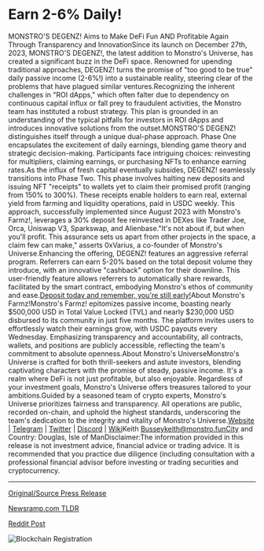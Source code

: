# Earn 2-6% Daily!

MONSTRO'S DEGENZ! Aims to Make DeFi Fun AND Profitable Again Through Transparency and InnovationSince its launch on December 27th, 2023, MONSTRO'S DEGENZ!, the latest addition to Monstro's Universe, has created a significant buzz in the DeFi space. Renowned for upending traditional approaches, DEGENZ! turns the promise of "too good to be true" daily passive income (2-6%!) into a sustainable reality, steering clear of the problems that have plagued similar ventures.Recognizing the inherent challenges in "ROI dApps," which often falter due to dependency on continuous capital influx or fall prey to fraudulent activities, the Monstro team has instituted a robust strategy. This plan is grounded in an understanding of the typical pitfalls for investors in ROI dApps and introduces innovative solutions from the outset.MONSTRO'S DEGENZ! distinguishes itself through a unique dual-phase approach. Phase One encapsulates the excitement of daily earnings, blending game theory and strategic decision-making. Participants face intriguing choices: reinvesting for multipliers, claiming earnings, or purchasing NFTs to enhance earning rates.As the influx of fresh capital eventually subsides, DEGENZ! seamlessly transitions into Phase Two. This phase involves halting new deposits and issuing NFT "receipts" to wallets yet to claim their promised profit (ranging from 150% to 300%). These receipts enable holders to earn real, external yield from farming and liquidity operations, paid in USDC weekly. This approach, successfully implemented since August 2023 with Monstro's Farmz!, leverages a 30% deposit fee reinvested in DEXes like Trader Joe, Orca, Uniswap V3, Sparkswap, and Alienbase."It's not about if, but when you'll profit. This assurance sets us apart from other projects in the space, a claim few can make," asserts 0xVarius, a co-founder of Monstro's Universe.Enhancing the offering, DEGENZ! features an aggressive referral program. Referrers can earn 5-20% based on the total deposit volume they introduce, with an innovative "cashback" option for their downline. This user-friendly feature allows referrers to automatically share rewards, facilitated by the smart contract, embodying Monstro's ethos of community and ease.[Deposit today and remember, you're still early!](https://monstro.fun/degenz-ad?reflink=0xc7cf21044F4424F10b5761eAD3F5CaAeB562AFf3)About Monstro's Farmz!Monstro's Farmz! epitomizes passive income, boasting nearly $500,000 USD in Total Value Locked (TVL) and nearly $230,000 USD disbursed to its community in just five months. The platform invites users to effortlessly watch their earnings grow, with USDC payouts every Wednesday. Emphasizing transparency and accountability, all contracts, wallets, and positions are publicly accessible, reflecting the team's commitment to absolute openness.About Monstro's UniverseMonstro's Universe is crafted for both thrill-seekers and astute investors, blending captivating characters with the promise of steady, passive income. It's a realm where DeFi is not just profitable, but also enjoyable. Regardless of your investment goals, Monstro's Universe offers treasures tailored to your ambitions.Guided by a seasoned team of crypto experts, Monstro's Universe prioritizes fairness and transparency. All operations are public, recorded on-chain, and uphold the highest standards, underscoring the team's dedication to the integrity and vitality of Monstro's Universe.[Website](https://monstro.fun) | [Telegram](https://t.me/monstrosU) | [Twitter](https://twitter.com/monstrosuni) | [Discord](https://discord.gg/monstros) | [Wiki](https://wiki.monstro.fun/)Keith Busseykeith@monstro.funCity and Country: Douglas, Isle of ManDisclaimer:The information provided in this release is not investment advice, financial advice or trading advice. It is recommended that you practice due diligence (including consultation with a professional financial advisor before investing or trading securities and cryptocurrency. 

---

[Original/Source Press Release](https://blockchainwire.io/press-release/earn-2-6-daily)
                    

[Newsramp.com TLDR](None) 



[Reddit Post](https://www.reddit.com/r/GamingNewsRamp/comments/1avdscr/monstro39s_degenz_revolutionizes_defi_with/) 



![Blockchain Registration](https://cdn.newsramp.app/blockchainwire/qrcode/242/11/yawnD9aA.webp)